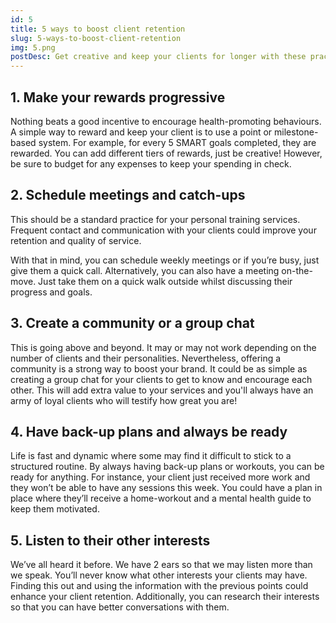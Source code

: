 ```yaml
---
id: 5
title: 5 ways to boost client retention
slug: 5-ways-to-boost-client-retention
img: 5.png
postDesc: Get creative and keep your clients for longer with these practical techniques.
---
```


## 1. Make your rewards progressive

Nothing beats a good incentive to encourage health-promoting behaviours. A simple way to reward and keep your client is to use a point or milestone-based system. For example, for every 5 SMART goals completed, they are rewarded. You can add different tiers of rewards, just be creative! However, be sure to budget for any expenses to keep your spending in check.

## 2. Schedule meetings and catch-ups

This should be a standard practice for your personal training services. Frequent contact and communication with your clients could improve your retention and quality of service.

With that in mind, you can schedule weekly meetings or if you’re busy, just give them a quick call. Alternatively, you can also have a meeting on-the-move. Just take them on a quick walk outside whilst discussing their progress and goals.

## 3. Create a community or a group chat

This is going above and beyond. It may or may not work depending on the number of clients and their personalities. Nevertheless, offering a community is a strong way to boost your brand. It could be as simple as creating a group chat for your clients to get to know and encourage each other. This will add extra value to your services and you'll always have an army of loyal clients who will testify how great you are!

## 4. Have back-up plans and always be ready

Life is fast and dynamic where some may find it difficult to stick to a structured routine. By always having back-up plans or workouts, you can be ready for anything. For instance, your client just received more work and they won’t be able to have any sessions this week. You could have a plan in place where they’ll receive a home-workout and a mental health guide to keep them motivated.

## 5. Listen to their other interests

We’ve all heard it before. We have 2 ears so that we may listen more than we speak.  You’ll never know what other interests your clients may have. Finding this out and using the information with the previous points could enhance your client retention. Additionally, you can research their interests so that you can have better conversations with them.
